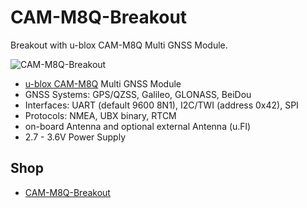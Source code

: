# CAM-M8Q-Breakout
Breakout with u-blox CAM-M8Q Multi GNSS Module.

![CAM-M8Q-Breakout](https://github.com/watterott/CAM-M8Q-Breakout/raw/master/hardware/CAM-M8Q-Breakout_v10.jpg)

* [u-blox CAM-M8Q](https://www.u-blox.com/de/product/cam-m8-series) Multi GNSS Module
* GNSS Systems: GPS/QZSS, Galileo, GLONASS, BeiDou
* Interfaces: UART (default 9600 8N1), I2C/TWI (address 0x42), SPI
* Protocols: NMEA, UBX binary, RTCM
* on-board Antenna and optional external Antenna (u.Fl)
* 2.7 - 3.6V Power Supply


## Shop
* [CAM-M8Q-Breakout](http://www.watterott.com/en/CAM-M8Q-Breakout)
